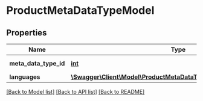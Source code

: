 # ProductMetaDataTypeModel

## Properties
Name | Type | Description | Notes
------------ | ------------- | ------------- | -------------
**meta_data_type_id** | [**int**](.md) | The meta data type id | [optional] 
**languages** | [**\Swagger\Client\Model\ProductMetaDataTypeLanguageModelCollection**](ProductMetaDataTypeLanguageModelCollection.md) |  | [optional] 


[[Back to Model list]](../README.md#documentation-for-models) [[Back to API list]](../README.md#documentation-for-api-endpoints) [[Back to README]](../README.md)


